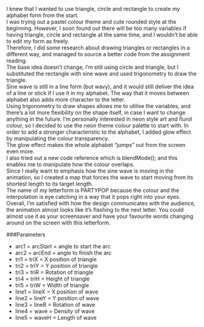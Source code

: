 I knew that I wanted to use triangle, circle and rectangle to create my alphabet form from the start.  
I was trying out a pastel colour theme and cute rounded style at the beginning. However, I soon found out there will be too many variables if having triangle, circle and rectangle at the same time, and I wouldn’t be able to edit my form as freely.   
Therefore, I did some research about drawing triangles or rectangles in a different way, and managed to source a better code from the assignment reading.    
The base idea doesn’t change, I’m still using circle and triangle, but I substituted the rectangle with sine wave and used trigonometry to draw the triangle.  
Sine wave is still in a line form (but wavy), and it would still deliver the idea of a line or stick if I use it in my alphabet. The way that it moves between alphabet also adds more character to the letter.  
Using trigonometry to draw shapes allows me to utilise the variables, and there’s a lot more flexibility on the shape itself, in case I want to change anything in the future. 
I’m personally interested in neon style art and flurol colour, so I decided to use the neon theme colour palette to start with. In order to add a stronger characteristic to the alphabet, I added glow effect by manipulating the colour transparency.    
The glow effect makes the whole alphabet “jumps” out from the screen even more.   
I also tried out a new code reference which is blendMode(); and this enables me to manipulate how the colour overlaps.  
Since I really want to emphasis how the sine wave is moving in the animation, so I created a map that forces the wave to start moving from its shortest length to its target length.  
The name of my letterform is PARTYPOP because the colour and the interpolation is eye catching in a way that it pops right into your eyes.  
Overall, I’m satisfied with how the design communicates with the audience, the animation almost looks like it’s flashing to the next letter. You could almost use it as your screensaver and have your favourite words changing around on the screen with this letterform.   

###Parameters
- arc1 = arcStart = angle to start the arc  
- arc2 = arcEnd = angle to finish the arc  
- tri1 = triX = X position of triangle  
- tri2 = triY = Y position of triangle  
- tri3 = triR = Rotation of triangle  
- tri4 = triH = Height of triangle  
- tri5 = triW = Width of triangle   
- line1 = lineX = X position of wave  
- line2 = lineY = Y position of wave  
- line3 = lineR = Rotation of wave  
- line4 = wave = Density of wave  
- line5 = waveH = Length of wave 
